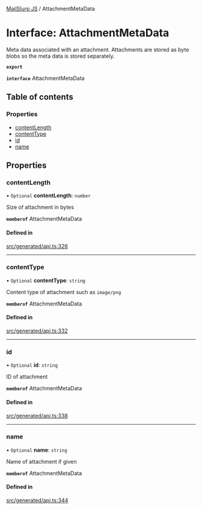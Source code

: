 [MailSlurp JS](../README.md) / AttachmentMetaData

# Interface: AttachmentMetaData

Meta data associated with an attachment. Attachments are stored as byte blobs so the meta data is stored separately.

**`export`**

**`interface`** AttachmentMetaData

## Table of contents

### Properties

- [contentLength](AttachmentMetaData.md#contentlength)
- [contentType](AttachmentMetaData.md#contenttype)
- [id](AttachmentMetaData.md#id)
- [name](AttachmentMetaData.md#name)

## Properties

### contentLength

• `Optional` **contentLength**: `number`

Size of attachment in bytes

**`memberof`** AttachmentMetaData

#### Defined in

[src/generated/api.ts:326](https://github.com/mailslurp/mailslurp-client/blob/8c02983/src/generated/api.ts#L326)

___

### contentType

• `Optional` **contentType**: `string`

Content type of attachment such as `image/png`

**`memberof`** AttachmentMetaData

#### Defined in

[src/generated/api.ts:332](https://github.com/mailslurp/mailslurp-client/blob/8c02983/src/generated/api.ts#L332)

___

### id

• `Optional` **id**: `string`

ID of attachment

**`memberof`** AttachmentMetaData

#### Defined in

[src/generated/api.ts:338](https://github.com/mailslurp/mailslurp-client/blob/8c02983/src/generated/api.ts#L338)

___

### name

• `Optional` **name**: `string`

Name of attachment if given

**`memberof`** AttachmentMetaData

#### Defined in

[src/generated/api.ts:344](https://github.com/mailslurp/mailslurp-client/blob/8c02983/src/generated/api.ts#L344)
